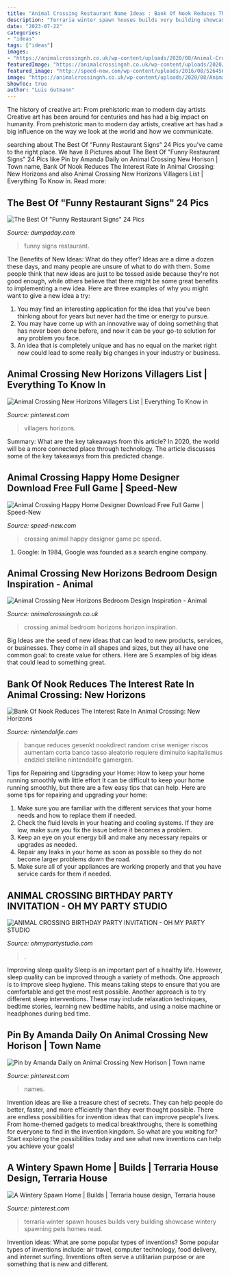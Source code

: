 ```yaml
---
title: "Animal Crossing Restaurant Name Ideas : Bank Of Nook Reduces The Interest Rate In Animal Crossing: New Horizons"
description: "Terraria winter spawn houses builds very building showcase wintery spawning pets homes read"
date: "2023-07-22"
categories:
- "ideas"
tags: ["ideas"]
images:
- "https://animalcrossingnh.co.uk/wp-content/uploads/2020/08/Animal-Crossing-New-Horizon-Bedroom-Ideas4.jpeg"
featuredImage: "https://animalcrossingnh.co.uk/wp-content/uploads/2020/08/Animal-Crossing-New-Horizon-Bedroom-Ideas4.jpeg"
featured_image: "http://speed-new.com/wp-content/uploads/2016/08/52645624645624.png"
image: "https://animalcrossingnh.co.uk/wp-content/uploads/2020/08/Animal-Crossing-New-Horizon-Bedroom-Ideas4.jpeg"
ShowToc: true
author: "Luis Gutmann"
---
```



The history of creative art: From prehistoric man to modern day artists
Creative art has been around for centuries and has had a big impact on humanity. From prehistoric man to modern day artists, creative art has had a big influence on the way we look at the world and how we communicate.

	

		
searching about The Best Of &quot;Funny Restaurant Signs&quot; 24 Pics you've came to the right place. We have 8 Pictures about The Best Of &quot;Funny Restaurant Signs&quot; 24 Pics like Pin by Amanda Daily on Animal Crossing New Horison | Town name, Bank Of Nook Reduces The Interest Rate In Animal Crossing: New Horizons and also Animal Crossing New Horizons Villagers List | Everything To Know in. Read more:
		
    
## The Best Of &quot;Funny Restaurant Signs&quot; 24 Pics

<img loading=lazy src="http://www.dumpaday.com/wp-content/uploads/2018/01/funny-signs-16-1.jpg" onerror="this.onerror=null;this.src='https://tse3.mm.bing.net/th?id=OIP.y7HF1Q8jhguRoNGOUWan4AHaJ2&amp;pid=15.1';" alt="The Best Of &quot;Funny Restaurant Signs&quot; 24 Pics">

_Source: dumpaday.com_

>funny signs restaurant. 

	

The Benefits of New Ideas: What do they offer?
Ideas are a dime a dozen these days, and many people are unsure of what to do with them. Some people think that new ideas are just to be tossed aside because they're not good enough, while others believe that there might be some great benefits to implementing a new idea. Here are three examples of why you might want to give a new idea a try: 
1. You may find an interesting application for the idea that you've been thinking about for years but never had the time or energy to pursue. 
2. You may have come up with an innovative way of doing something that has never been done before, and now it can be your go-to solution for any problem you face. 
3. An idea that is completely unique and has no equal on the market right now could lead to some really big changes in your industry or business.

    
## Animal Crossing New Horizons Villagers List | Everything To Know In

<img loading=lazy src="https://i.pinimg.com/736x/ff/28/4d/ff284d55ab73fd3cfc6169d4c2dd01da.jpg" onerror="this.onerror=null;this.src='https://tse2.mm.bing.net/th?id=OIP.MKqllIzoWfRt-vc_kpEG7QAAAA&amp;pid=15.1';" alt="Animal Crossing New Horizons Villagers List | Everything To Know in">

_Source: pinterest.com_

>villagers horizons. 

	

Summary: What are the key takeaways from this article?
In 2020, the world will be a more connected place through technology. The article discusses some of the key takeaways from this predicted change.

    
## Animal Crossing Happy Home Designer Download Free Full Game | Speed-New

<img loading=lazy src="http://speed-new.com/wp-content/uploads/2016/08/52645624645624.png" onerror="this.onerror=null;this.src='https://tse2.mm.bing.net/th?id=OIP.9dKHzRjt6N0GVl2BeUzUKQHaEK&amp;pid=15.1';" alt="Animal Crossing Happy Home Designer Download Free Full Game | Speed-New">

_Source: speed-new.com_

>crossing animal happy designer game pc speed. 

	

1. Google: In 1984, Google was founded as a search engine company.

    
## Animal Crossing New Horizons Bedroom Design Inspiration - Animal

<img loading=lazy src="https://animalcrossingnh.co.uk/wp-content/uploads/2020/08/Animal-Crossing-New-Horizon-Bedroom-Ideas4.jpeg" onerror="this.onerror=null;this.src='https://tse2.mm.bing.net/th?id=OIP.2s80oT2dxU7L4pm4xZIdoAHaEK&amp;pid=15.1';" alt="Animal Crossing New Horizons Bedroom Design Inspiration - Animal">

_Source: animalcrossingnh.co.uk_

>crossing animal bedroom horizons horizon inspiration. 

	

Big Ideas are the seed of new ideas that can lead to new products, services, or businesses. They come in all shapes and sizes, but they all have one common goal: to create value for others. Here are 5 examples of big ideas that could lead to something great.

    
## Bank Of Nook Reduces The Interest Rate In Animal Crossing: New Horizons

<img loading=lazy src="https://images.nintendolife.com/6a07362409361/1280x720.jpg" onerror="this.onerror=null;this.src='https://tse1.mm.bing.net/th?id=OIP.XhptmUyB1GTwnPm3qfafsQHaEK&amp;pid=15.1';" alt="Bank Of Nook Reduces The Interest Rate In Animal Crossing: New Horizons">

_Source: nintendolife.com_

>banque reduces gesenkt nookdirect random crise weniger riscos aumentam corta banco tasso aleatorio requiere diminuito kapitalismus endziel stelline nintendolife gamergen. 

	

Tips for Repairing and Upgrading your Home: How to keep your home running smoothly with little effort
It can be difficult to keep your home running smoothly, but there are a few easy tips that can help. Here are some tips for repairing and upgrading your home:
1. Make sure you are familiar with the different services that your home needs and how to replace them if needed.
2. Check the fluid levels in your heating and cooling systems. If they are low, make sure you fix the issue before it becomes a problem.
3. Keep an eye on your energy bill and make any necessary repairs or upgrades as needed.
4. Repair any leaks in your home as soon as possible so they do not become larger problems down the road.
5. Make sure all of your appliances are working properly and that you have service cards for them if needed.

    
## ANIMAL CROSSING BIRTHDAY PARTY INVITATION - OH MY PARTY STUDIO

<img loading=lazy src="http://cdn.shopify.com/s/files/1/0074/7998/4180/products/MOCKUP_Mesadetrabajo1copia4_ca526a97-031d-4b52-a35a-ac3041ed6102_600x.jpg?v=1591823300" onerror="this.onerror=null;this.src='https://tse4.mm.bing.net/th?id=OIP.sPpFp1ehdmTZK592Hx96owHaLH&amp;pid=15.1';" alt="ANIMAL CROSSING BIRTHDAY PARTY INVITATION - OH MY PARTY STUDIO">

_Source: ohmypartystudio.com_

>. 

	

Improving sleep quality
Sleep is an important part of a healthy life. However, sleep quality can be improved through a variety of methods. One approach is to improve sleep hygiene. This means taking steps to ensure that you are comfortable and get the most rest possible. Another approach is to try different sleep interventions. These may include relaxation techniques, bedtime stories, learning new bedtime habits, and using a noise machine or headphones during bed time.

    
## Pin By Amanda Daily On Animal Crossing New Horison | Town Name

<img loading=lazy src="https://i.pinimg.com/736x/47/17/b0/4717b0acae647e2e66c6fa49647375b3.jpg" onerror="this.onerror=null;this.src='https://tse4.mm.bing.net/th?id=OIP.OiuITGx8IHFoFFqAk6xC_AAAAA&amp;pid=15.1';" alt="Pin by Amanda Daily on Animal Crossing New Horison | Town name">

_Source: pinterest.com_

>names. 

	

Invention ideas are like a treasure chest of secrets. They can help people do better, faster, and more efficiently than they ever thought possible. There are endless possibilities for invention ideas that can improve people's lives. From home-themed gadgets to medical breakthroughs, there is something for everyone to find in the invention kingdom. So what are you waiting for? Start exploring the possibilities today and see what new inventions can help you achieve your goals!

    
## A Wintery Spawn Home | Builds | Terraria House Design, Terraria House

<img loading=lazy src="https://i.pinimg.com/originals/fc/c7/d6/fcc7d6f4dbfebf5ba5394a9b9a53cacd.jpg" onerror="this.onerror=null;this.src='https://tse1.mm.bing.net/th?id=OIP._hlirndelCyyYaUoLk24CgHaFr&amp;pid=15.1';" alt="A Wintery Spawn Home | Builds | Terraria house design, Terraria house">

_Source: pinterest.com_

>terraria winter spawn houses builds very building showcase wintery spawning pets homes read. 

	

Invention ideas: What are some popular types of inventions?
Some popular types of inventions include: air travel, computer technology, food delivery, and internet surfing. Inventions often serve a utilitarian purpose or are something that is new and different.

